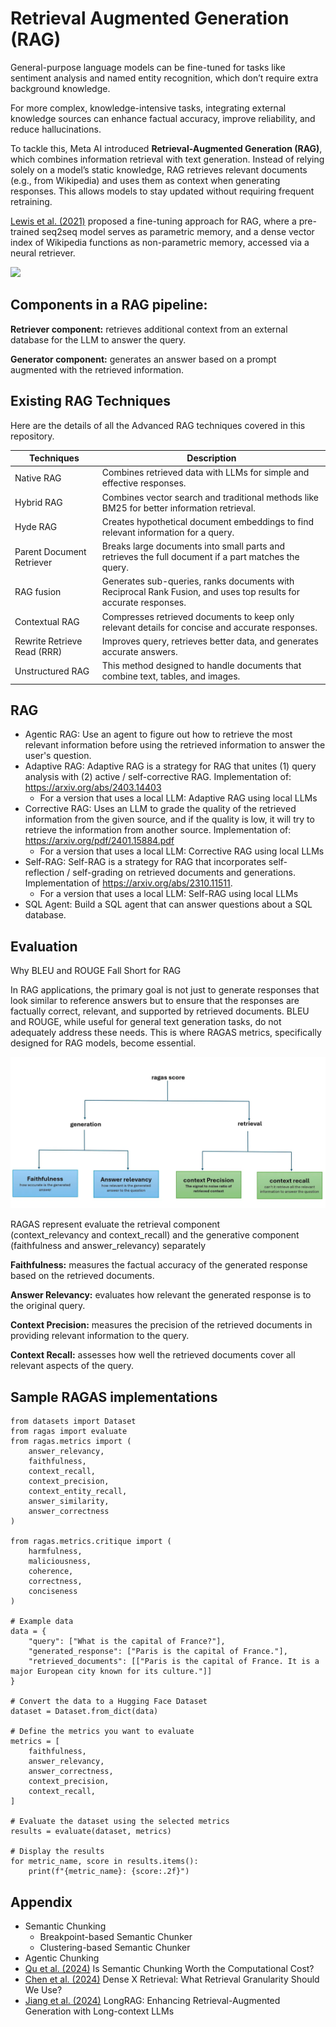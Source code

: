 # Retrieval Augmented Generation (RAG)

General-purpose language models can be fine-tuned for tasks like sentiment analysis and named entity recognition, which don’t require extra background knowledge.  

For more complex, knowledge-intensive tasks, integrating external knowledge sources can enhance factual accuracy, improve reliability, and reduce hallucinations.  

To tackle this, Meta AI introduced **Retrieval-Augmented Generation (RAG)**, which combines information retrieval with text generation. Instead of relying solely on a model’s static knowledge, RAG retrieves relevant documents (e.g., from Wikipedia) and uses them as context when generating responses. This allows models to stay updated without requiring frequent retraining.  

[Lewis et al. (2021)](https://arxiv.org/pdf/2005.11401) proposed a fine-tuning approach for RAG, where a pre-trained seq2seq model serves as parametric memory, and a dense vector index of Wikipedia functions as non-parametric memory, accessed via a neural retriever.

<img src="./figures/rag-lewis.png" >

## Components in a RAG pipeline:
**Retriever component:**  retrieves additional context from an external database for the LLM to answer the query.
    
**Generator component:** generates an answer based on a prompt augmented with the retrieved information.

## Existing RAG Techniques
Here are the details of all the Advanced RAG techniques covered in this repository.

| Techniques | Description |
| --- | --- |
| Native RAG | Combines retrieved data with LLMs for simple and effective responses. |
| Hybrid RAG | Combines vector search and traditional methods like BM25 for better information retrieval. |
| Hyde RAG | Creates hypothetical document embeddings to find relevant information for a query. |
| Parent Document Retriever | Breaks large documents into small parts and retrieves the full document if a part matches the query. |
| RAG fusion | Generates sub-queries, ranks documents with Reciprocal Rank Fusion, and uses top results for accurate responses. |
| Contextual RAG | Compresses retrieved documents to keep only relevant details for concise and accurate responses. |
| Rewrite Retrieve Read (RRR) | Improves query, retrieves better data, and generates accurate answers. |
| Unstructured RAG | This method designed to handle documents that combine text, tables, and images. |

## RAG
- Agentic RAG: Use an agent to figure out how to retrieve the most relevant information before using the retrieved information to answer the user's question.
- Adaptive RAG: Adaptive RAG is a strategy for RAG that unites (1) query analysis with (2) active / self-corrective RAG. Implementation of: https://arxiv.org/abs/2403.14403
  - For a version that uses a local LLM: Adaptive RAG using local LLMs
- Corrective RAG: Uses an LLM to grade the quality of the retrieved information from the given source, and if the quality is low, it will try to retrieve the information from another source. Implementation of: https://arxiv.org/pdf/2401.15884.pdf
  - For a version that uses a local LLM: Corrective RAG using local LLMs
- Self-RAG: Self-RAG is a strategy for RAG that incorporates self-reflection / self-grading on retrieved documents and generations. Implementation of https://arxiv.org/abs/2310.11511.
  - For a version that uses a local LLM: Self-RAG using local LLMs
- SQL Agent: Build a SQL agent that can answer questions about a SQL database.

## Evaluation

Why BLEU and ROUGE Fall Short for RAG

In RAG applications, the primary goal is not just to generate responses that look similar to reference answers but to ensure that the responses are factually correct, relevant, and supported by retrieved documents. BLEU and ROUGE, while useful for general text generation tasks, do not adequately address these needs. This is where RAGAS metrics, specifically designed for RAG models, become essential.

<img src="./figures/ragas-score.webp" >

RAGAS represent evaluate the retrieval component (context_relevancy and context_recall) and the generative component (faithfulness and answer_relevancy) separately

**Faithfulness:** measures the factual accuracy of the generated response based on the retrieved documents.

**Answer Relevancy:** evaluates how relevant the generated response is to the original query.

**Context Precision:** measures the precision of the retrieved documents in providing relevant information to the query.

**Context Recall:** assesses how well the retrieved documents cover all relevant aspects of the query.

## Sample RAGAS implementations
```
from datasets import Dataset
from ragas import evaluate
from ragas.metrics import (
    answer_relevancy,
    faithfulness,
    context_recall,
    context_precision,
    context_entity_recall,
    answer_similarity,
    answer_correctness
)

from ragas.metrics.critique import (
    harmfulness, 
    maliciousness, 
    coherence, 
    correctness, 
    conciseness
)

# Example data
data = {
    "query": ["What is the capital of France?"],
    "generated_response": ["Paris is the capital of France."],
    "retrieved_documents": [["Paris is the capital of France. It is a major European city known for its culture."]]
}

# Convert the data to a Hugging Face Dataset
dataset = Dataset.from_dict(data)

# Define the metrics you want to evaluate
metrics = [
    faithfulness,
    answer_relevancy,
    answer_correctness,
    context_precision,
    context_recall,
]

# Evaluate the dataset using the selected metrics
results = evaluate(dataset, metrics)

# Display the results
for metric_name, score in results.items():
    print(f"{metric_name}: {score:.2f}")
```

## Appendix 
- Semantic Chunking
  - Breakpoint-based Semantic Chunker
  - Clustering-based Semantic Chunker
- Agentic Chunking
- [Qu et al. (2024)](https://arxiv.org/abs/2410.13070) Is Semantic Chunking Worth the Computational Cost? 
- [Chen et al. (2024)](https://arxiv.org/pdf/2312.06648) Dense X Retrieval: What Retrieval Granularity Should We Use?
- [Jiang et al. (2024)](https://arxiv.org/pdf/2406.15319v1) LongRAG: Enhancing Retrieval-Augmented Generation with Long-context LLMs